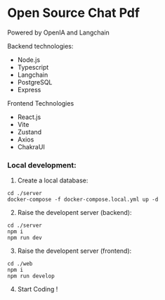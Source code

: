 # Open Source Chat Pdf

Powered by OpenIA and Langchain

Backend technologies:
- Node.js
- Typescript
- Langchain
- PostgreSQL
- Express

Frontend Technologies
- React.js
- Vite
- Zustand
- Axios
- ChakraUI

### Local development:

1. Create a local database:
```
cd ./server
docker-compose -f docker-compose.local.yml up -d
```
2. Raise the developent server (backend):

```
cd ./server
npm i
npm run dev
```
3. Raise the developent server (frontend):
```
cd ./web
npm i
npm run develop
```
4. Start Coding !